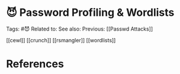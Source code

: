 # 😈 Password Profiling & Wordlists

Tags: #😈
Related to: 
See also: 
Previous: [[Passwd Attacks]]

[[cewl]]
[[crunch]]
[[rsmangler]]
[[wordlists]]

# References
